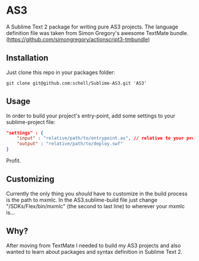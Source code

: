 AS3
===

A Sublime Text 2 package for writing pure AS3 projects. The language definition file was taken from Simon Gregory's awesome TextMate bundle. (https://github.com/simongregory/actionscript3-tmbundle)

Installation
------------
Just clone this repo in your packages folder: 
 
    git clone git@github.com:schell/Sublime-AS3.git 'AS3'
    
Usage
-----
In order to build your project's entry-point, add some settings to your sublime-project file:

```json
"settings" : {
    "input" : "relative/path/to/entrypoint.as", // relative to your project directory...
    "output" : "relative/path/to/deploy.swf"
}
```

Profit.

Customizing
-----------
Currently the only thing you *should* have to customize in the build process is the path to mxmlc. In the AS3.sublime-build file just change "/SDKs/Flex/bin/mxmlc" (the second to last line) to wherever your mxmlc is...

Why?
----
After moving from TextMate I needed to build my AS3 projects and also wanted to learn about packages and syntax definition in Sublime Text 2.